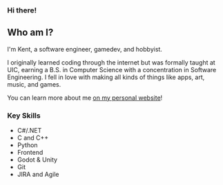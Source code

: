 ### Hi there!
## Who am I?
I'm Kent, a software engineer, gamedev, and hobbyist.

I originally learned coding through the internet but was formally taught at UIC, earning a B.S. in Computer Science with a concentration in Software Engineering. I fell in love with making all kinds of things like apps, art, music, and games.

You can learn more about me [on my personal website](https://www.kentmakes.games)!
### Key Skills
- C#/.NET
- C and C++
- Python
- Frontend
- Godot & Unity
- Git
- JIRA and Agile
